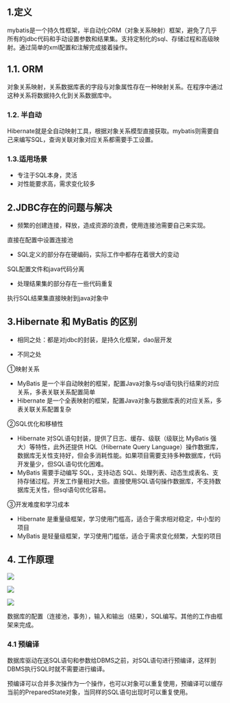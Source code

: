 ## 1.定义

mybatis是一个持久性框架，半自动化ORM（对象关系映射）框架，避免了几乎所有的jdbc代码和手动设置参数和结果集。支持定制化的sql、存储过程和高级映射。通过简单的xml配置和注解完成接着操作。

## 1.1. ORM

对象关系映射，关系数据库表的字段与对象属性存在一种映射关系。在程序中通过这种关系将数据持久化到关系数据库中。

### 1.2. 半自动

Hibernate就是全自动映射工具，根据对象关系模型直接获取。mybatis则需要自己来编写SQL，查询关联对象对应关系都需要手工设置。

### 1.3.适用场景

- 专注于SQL本身，灵活
- 对性能要求高，需求变化较多

## 2.JDBC存在的问题与解决

- 频繁的创建连接，释放，造成资源的浪费，使用连接池需要自己来实现。

直接在配置中设置连接池

- SQL定义的部分存在硬编码，实际工作中都存在着很大的变动

SQL配置文件和java代码分离

- 处理结果集的部分存在一些代码重复

执行SQL结果集直接映射到java对象中

## 3.Hibernate 和 MyBatis 的区别

- 相同之处：都是对jdbc的封装，是持久化框架，dao层开发

- 不同之处

①映射关系

- MyBatis 是一个半自动映射的框架，配置Java对象与sql语句执行结果的对应关系，多表关联关系配置简单
- Hibernate 是一个全表映射的框架，配置Java对象与数据库表的对应关系，多表关联关系配置复杂

②SQL优化和移植性

- Hibernate 对SQL语句封装，提供了日志、缓存、级联（级联比 MyBatis 强大）等特性，此外还提供 HQL（Hibernate Query Language）操作数据库，数据库无关性支持好，但会多消耗性能。如果项目需要支持多种数据库，代码开发量少，但SQL语句优化困难。
- MyBatis 需要手动编写 SQL，支持动态 SQL、处理列表、动态生成表名、支持存储过程。开发工作量相对大些。直接使用SQL语句操作数据库，不支持数据库无关性，但sql语句优化容易。

③开发难度和学习成本

- Hibernate 是重量级框架，学习使用门槛高，适合于需求相对稳定，中小型的项目
- MyBatis 是轻量级框架，学习使用门槛低，适合于需求变化频繁，大型的项目

## 4. 工作原理

![](D:\20-workspace\myRpository\image\mybatis实现原理.png)

![](D:\20-workspace\myRpository\image\mybatis架构.png)

![](D:\20-workspace\myRpository\image\mybatis框架设计.png)

数据库的配置（连接池，事务），输入和输出（结果），SQL编写。其他的工作由框架来完成。

### 4.1 预编译

数据库驱动在送SQL语句和参数给DBMS之前，对SQL语句进行预编译，这样到DBMS执行SQL时就不需要进行编译。

预编译可以合并多次操作为一个操作，也可以对象可以重复使用，预编译可以缓存当前的PreparedState对象，当同样的SQL语句出现时可以重复使用。



